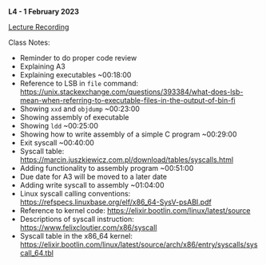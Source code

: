 **L4 - 1 February 2023**

[Lecture Recording](https://youtu.be/92KsB0Rmrsw)

Class Notes:

* Reminder to do proper code review
* Explaining A3
* Explaining executables ~00:18:00
* Reference to LSB in `file` command: <https://unix.stackexchange.com/questions/393384/what-does-lsb-mean-when-referring-to-executable-files-in-the-output-of-bin-fi>
* Showing `xxd` and `objdump` ~00:23:00
* Showing assembly of executable
* Showing `ldd` ~00:25:00
* Showing how to write assembly of a simple C program ~00:29:00
* Exit syscall ~00:40:00
* Syscall table: <https://marcin.juszkiewicz.com.pl/download/tables/syscalls.html> 
* Adding functionality to assembly program ~00:51:00
* Due date for A3 will be moved to a later date
* Adding write syscall to assembly ~01:04:00
* Linux syscall calling conventions: <https://refspecs.linuxbase.org/elf/x86_64-SysV-psABI.pdf>
* Reference to kernel code: <https://elixir.bootlin.com/linux/latest/source>
* Descriptions of syscall instruction: <https://www.felixcloutier.com/x86/syscall>
* Syscall table in the x86_64 kernel: <https://elixir.bootlin.com/linux/latest/source/arch/x86/entry/syscalls/syscall_64.tbl>
